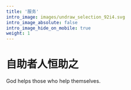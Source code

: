 ```yaml
---
title: '服务'
intro_image: images/undraw_selection_92i4.svg
intro_image_absolute: false
intro_image_hide_on_mobile: true
weight: 1
---
```


# 自助者人恒助之

God helps those who help themselves.

